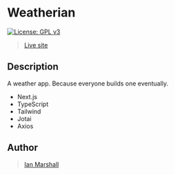 # Weatherian

[![License: GPL v3](https://img.shields.io/badge/License-GPLv3-blue.svg)](https://www.gnu.org/licenses/gpl-3.0)

> [Live site](https://weatherian.vercel.app/)

## Description

A weather app. Because everyone builds one eventually.

* Next.js
* TypeScript
* Tailwind
* Jotai
* Axios

## Author

> [Ian Marshall](https://ianjstutor.github.io/ian-marshall/)